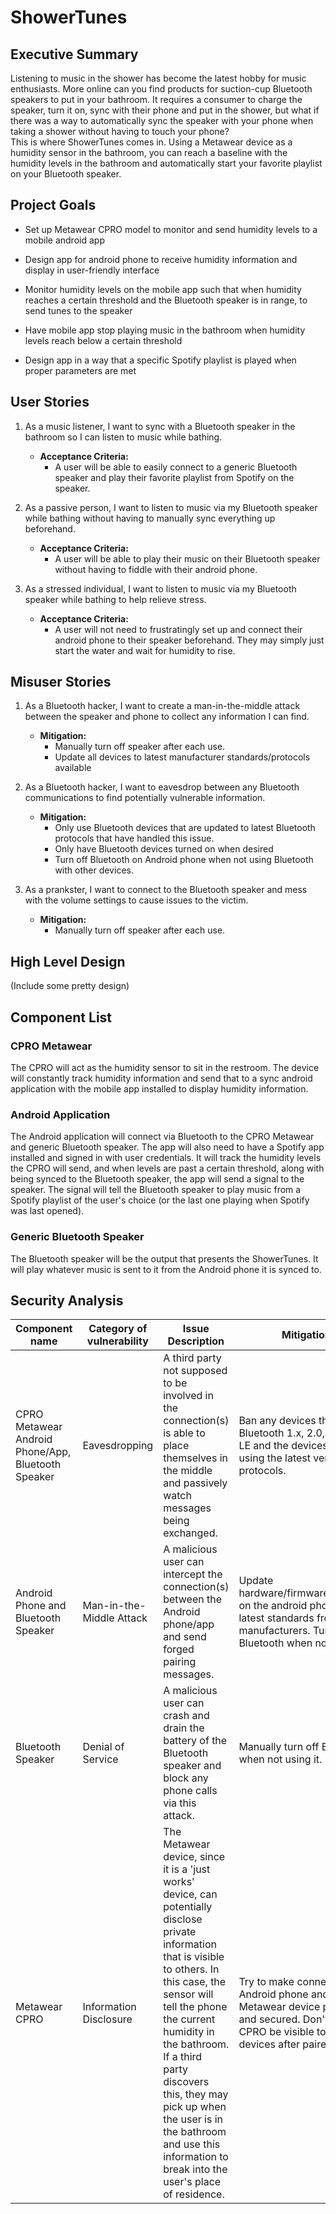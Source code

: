 # ShowerTunes

## Executive Summary
Listening to music in the shower has become the latest hobby for music enthusiasts. More online can you find products for suction-cup Bluetooth speakers to put in your bathroom. It requires a consumer to charge the speaker, turn it on, sync with their phone and put in the shower, but what if there was a way to automatically sync the speaker with your phone when taking a shower without having to touch your phone?  
This is where ShowerTunes comes in. Using a Metawear device as a humidity sensor in the bathroom, you can reach a baseline with the humidity levels in the bathroom and automatically start your favorite playlist on your Bluetooth speaker. 

## Project Goals
* Set up Metawear CPRO model to monitor and send humidity levels to a mobile android app

* Design app for android phone to receive humidity information and display in user-friendly interface

* Monitor humidity levels on the mobile app such that when humidity reaches a certain threshold and the Bluetooth speaker is in range, to send tunes to the speaker

* Have mobile app stop playing music in the bathroom when humidity levels reach below a certain threshold

* Design app in a way that a specific Spotify playlist is played when proper parameters are met

## User Stories
1. As a music listener, I want to sync with a Bluetooth speaker in the bathroom so I can listen to music while bathing.

    * **Acceptance Criteria:**  
        *  A user will be able to easily connect to a generic Bluetooth speaker and play their favorite playlist from Spotify on the speaker.
2. As a passive person, I want to listen to music via my Bluetooth speaker while bathing without having to manually sync everything up beforehand.
    * **Acceptance Criteria:**
        *  A user will be able to play their music on their Bluetooth speaker without having to fiddle with their android phone. 
3. As a stressed individual, I want to listen to music via my Bluetooth speaker while bathing to help relieve stress.
    * **Acceptance Criteria:**
        * A user will not need to frustratingly set up and connect their android phone to their speaker beforehand. They may simply just start the water and wait for humidity to rise. 

## Misuser Stories
1. As a Bluetooth hacker, I want to create a man-in-the-middle attack between the speaker and phone to collect any information I can find. 
    * **Mitigation:**
        * Manually turn off speaker after each use.
        * Update all devices to latest manufacturer standards/protocols available


2. As a Bluetooth hacker, I want to  eavesdrop between any Bluetooth communications to find potentially vulnerable information. 
    * **Mitigation:**  
        * Only use Bluetooth devices that are updated to latest Bluetooth protocols that have handled this issue.
        * Only have Bluetooth devices turned on when desired
        * Turn off Bluetooth on Android phone when not using Bluetooth with other devices.  

3. As a prankster, I want to connect to the Bluetooth speaker and mess with the volume settings to cause issues to the victim.
    * **Mitigation:**
        * Manually turn off speaker after each use. 

## High Level Design
(Include some pretty design)

## Component List
### CPRO Metawear 

The CPRO will act as the humidity sensor to sit in the restroom. The device will constantly track humidity information and send that to a sync android application with the mobile app installed to display humidity information. 

### Android Application

The Android application will connect via Bluetooth to the CPRO Metawear and generic Bluetooth speaker. The app will also need to have a Spotify app installed and signed in with user credentials. It will track the humidity levels the CPRO will send, and when levels are past a certain threshold, along with being synced to the Bluetooth speaker, the app will send a signal to the speaker. The signal will tell the Bluetooth speaker to play music from a Spotify playlist of the user's choice (or the last one playing when Spotify was last opened).

### Generic Bluetooth Speaker

The Bluetooth speaker will be the output that presents the ShowerTunes. It will play whatever music is sent to it from the Android phone it is synced to.   


## Security Analysis
| Component name | Category of vulnerability | Issue Description | Mitigation |
|----------------|---------------------------|-------------------|------------|
| CPRO Metawear<br> Android Phone/App,<br> Bluetooth Speaker | Eavesdropping | A third party not supposed to be involved in the connection(s) is able to place themselves in the middle and passively watch messages being exchanged. | Ban any devices that use Bluetooth 1.x, 2.0, or 4.0-LE and the devices are using the latest versions and protocols. |
| Android Phone and Bluetooth Speaker | Man-in-the-Middle Attack | A malicious user can intercept the connection(s) between the Android phone/app and send forged pairing messages. | Update hardware/firmware/software on the android phone to latest standards from the manufacturers. Turn off Bluetooth when not in use.
| Bluetooth Speaker | Denial of Service | A malicious user can crash and drain the battery of the Bluetooth speaker and block any phone calls via this attack. | Manually turn off Bluetooth when not using it. |
| Metawear CPRO | Information Disclosure | The Metawear device, since it is a 'just works' device, can potentially disclose private information that is visible to others. In this case, the sensor will tell the phone the current humidity in the bathroom. If a third party discovers this, they may pick up when the user is in the bathroom and use this information to break into the user's place of residence. | Try to make connection with Android phone and Metawear device private and secured. Don't let the CPRO be visible to other devices after paired. 



